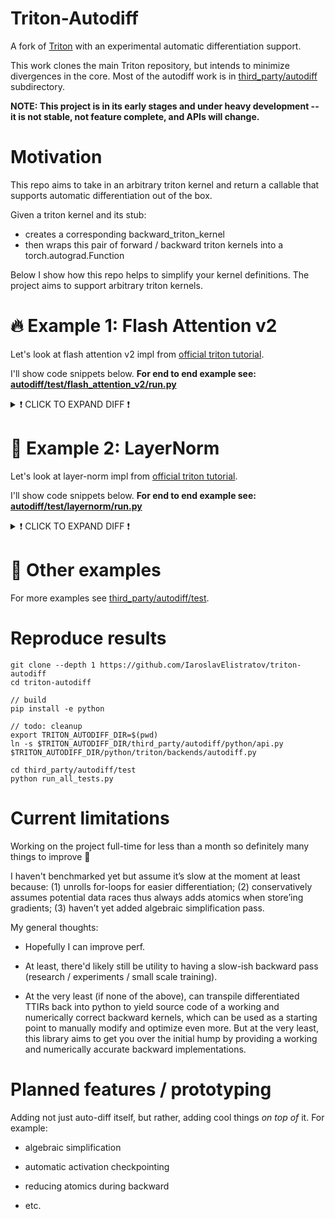 # Triton-Autodiff

A fork of [Triton](https://github.com/openai/triton) with an experimental automatic differentiation support.

This work clones the main Triton repository, but intends to minimize
divergences in the core. Most of the autodiff work is in [third_party/autodiff](third_party/autodiff)
subdirectory.

**NOTE: This project is in its early stages and under heavy development -- it is not stable, not feature complete, and APIs will change.**


# Motivation

This repo aims to take in an arbitrary triton kernel and return a callable that supports automatic differentiation out of the box.

Given a triton kernel and its stub:
  - creates a corresponding backward_triton_kernel
  - then wraps this pair of forward / backward triton kernels into a torch.autograd.Function

Below I show how this repo helps to simplify your kernel definitions. The project aims to support arbitrary triton kernels.


# 🔥 Example 1: Flash Attention v2

Let's look at flash attention v2 impl from [official triton tutorial](https://github.com/triton-lang/triton/blob/105cb56487cd8a433b8fbfe9cc63c1f1c04a4b2a/python/tutorials/06-fused-attention.py).

I'll show code snippets below. **For end to end example see: [autodiff/test/flash_attention_v2/run.py](third_party/autodiff/test/flash_attention_v2/run.py)**

<details>
  <summary>❗ CLICK TO EXPAND DIFF ❗</summary>

```diff

+ # Define your forward kernel as usual:

+ # Unchanged (omitted for brevity)
@triton.jit
def _attn_fwd_inner
  ...

+ # Unchanged (omitted for brevity)
+ # temporary limitation: autotune is not supported for now
- @triton.autotune(list(filter(keep, configs)), key=["N_CTX", "HEAD_DIM"])
@triton.jit
def _attn_fwd
  ...


+ # No need to write backward kernels and backward stubs by hand anymore!

-@triton.jit
-def _attn_bwd_preprocess(O, DO,  #
-                         Delta,  #
-                         Z, H, N_CTX,  #
-                         BLOCK_M: tl.constexpr, HEAD_DIM: tl.constexpr  #
-                         ):
-    off_m = tl.program_id(0) * BLOCK_M + tl.arange(0, BLOCK_M)
-    off_hz = tl.program_id(1)
-    off_n = tl.arange(0, HEAD_DIM)
-    # load
-    o = tl.load(O + off_hz * HEAD_DIM * N_CTX + off_m[:, None] * HEAD_DIM + off_n[None, :])
-    do = tl.load(DO + off_hz * HEAD_DIM * N_CTX + off_m[:, None] * HEAD_DIM + off_n[None, :]).to(tl.float32)
-    delta = tl.sum(o * do, axis=1)
-    # write-back
-    tl.store(Delta + off_hz * N_CTX + off_m, delta)
-
-
-# The main inner-loop logic for computing dK and dV.
-@triton.jit
-def _attn_bwd_dkdv(dk, dv,  #
-                   Q, k, v, sm_scale,  #
-                   DO,  #
-                   M, D,  #
-                   # shared by Q/K/V/DO.
-                   stride_tok, stride_d,  #
-                   H, N_CTX, BLOCK_M1: tl.constexpr,  #
-                   BLOCK_N1: tl.constexpr,  #
-                   HEAD_DIM: tl.constexpr,  #
-                   # Filled in by the wrapper.
-                   start_n, start_m, num_steps,  #
-                   MASK: tl.constexpr):
-    offs_m = start_m + tl.arange(0, BLOCK_M1)
-    offs_n = start_n + tl.arange(0, BLOCK_N1)
-    offs_k = tl.arange(0, HEAD_DIM)
-    qT_ptrs = Q + offs_m[None, :] * stride_tok + offs_k[:, None] * stride_d
-    do_ptrs = DO + offs_m[:, None] * stride_tok + offs_k[None, :] * stride_d
-    # BLOCK_N1 must be a multiple of BLOCK_M1, otherwise the code wouldn't work.
-    tl.static_assert(BLOCK_N1 % BLOCK_M1 == 0)
-    curr_m = start_m
-    step_m = BLOCK_M1
-    for blk_idx in range(num_steps):
-        qT = tl.load(qT_ptrs)
-        # Load m before computing qk to reduce pipeline stall.
-        offs_m = curr_m + tl.arange(0, BLOCK_M1)
-        m = tl.load(M + offs_m)
-        qkT = tl.dot(k, qT)
-        pT = tl.math.exp2(qkT - m[None, :])
-        # Autoregressive masking.
-        if MASK:
-            mask = (offs_m[None, :] >= offs_n[:, None])
-            pT = tl.where(mask, pT, 0.0)
-        do = tl.load(do_ptrs)
-        # Compute dV.
-        ppT = pT
-        ppT = ppT.to(tl.float16)
-        dv += tl.dot(ppT, do)
-        # D (= delta) is pre-divided by ds_scale.
-        Di = tl.load(D + offs_m)
-        # Compute dP and dS.
-        dpT = tl.dot(v, tl.trans(do)).to(tl.float32)
-        dsT = pT * (dpT - Di[None, :])
-        dsT = dsT.to(tl.float16)
-        dk += tl.dot(dsT, tl.trans(qT))
-        # Increment pointers.
-        curr_m += step_m
-        qT_ptrs += step_m * stride_tok
-        do_ptrs += step_m * stride_tok
-    return dk, dv
-
-
-# the main inner-loop logic for computing dQ
-@triton.jit
-def _attn_bwd_dq(dq, q, K, V,  #
-                 do, m, D,
-                 # shared by Q/K/V/DO.
-                 stride_tok, stride_d,  #
-                 H, N_CTX,  #
-                 BLOCK_M2: tl.constexpr,  #
-                 BLOCK_N2: tl.constexpr,  #
-                 HEAD_DIM: tl.constexpr,
-                 # Filled in by the wrapper.
-                 start_m, start_n, num_steps,  #
-                 MASK: tl.constexpr):
-    offs_m = start_m + tl.arange(0, BLOCK_M2)
-    offs_n = start_n + tl.arange(0, BLOCK_N2)
-    offs_k = tl.arange(0, HEAD_DIM)
-    kT_ptrs = K + offs_n[None, :] * stride_tok + offs_k[:, None] * stride_d
-    vT_ptrs = V + offs_n[None, :] * stride_tok + offs_k[:, None] * stride_d
-    # D (= delta) is pre-divided by ds_scale.
-    Di = tl.load(D + offs_m)
-    # BLOCK_M2 must be a multiple of BLOCK_N2, otherwise the code wouldn't work.
-    tl.static_assert(BLOCK_M2 % BLOCK_N2 == 0)
-    curr_n = start_n
-    step_n = BLOCK_N2
-    for blk_idx in range(num_steps):
-        kT = tl.load(kT_ptrs)
-        vT = tl.load(vT_ptrs)
-        qk = tl.dot(q, kT)
-        p = tl.math.exp2(qk - m)
-        # Autoregressive masking.
-        if MASK:
-            offs_n = curr_n + tl.arange(0, BLOCK_N2)
-            mask = (offs_m[:, None] >= offs_n[None, :])
-            p = tl.where(mask, p, 0.0)
-        # Compute dP and dS.
-        dp = tl.dot(do, vT).to(tl.float32)
-        ds = p * (dp - Di[:, None])
-        ds = ds.to(tl.float16)
-        # Compute dQ.
-        # NOTE: We need to de-scale dq in the end, because kT was pre-scaled.
-        dq += tl.dot(ds, tl.trans(kT))
-        # Increment pointers.
-        curr_n += step_n
-        kT_ptrs += step_n * stride_tok
-        vT_ptrs += step_n * stride_tok
-    return dq
-
-
-@triton.jit
-def _attn_bwd(Q, K, V, sm_scale,  #
-              DO,  #
-              DQ, DK, DV,  #
-              M, D,
-              # shared by Q/K/V/DO.
-              stride_z, stride_h, stride_tok, stride_d,  #
-              H, N_CTX,  #
-              BLOCK_M1: tl.constexpr,  #
-              BLOCK_N1: tl.constexpr,  #
-              BLOCK_M2: tl.constexpr,  #
-              BLOCK_N2: tl.constexpr,  #
-              BLK_SLICE_FACTOR: tl.constexpr,  #
-              HEAD_DIM: tl.constexpr):
-    LN2: tl.constexpr = 0.6931471824645996  # = ln(2)
-
-    bhid = tl.program_id(2)
-    off_chz = (bhid * N_CTX).to(tl.int64)
-    adj = (stride_h * (bhid % H) + stride_z * (bhid // H)).to(tl.int64)
-    pid = tl.program_id(0)
-
-    # offset pointers for batch/head
-    Q += adj
-    K += adj
-    V += adj
-    DO += adj
-    DQ += adj
-    DK += adj
-    DV += adj
-    M += off_chz
-    D += off_chz
-
-    # load scales
-    offs_k = tl.arange(0, HEAD_DIM)
-
-    start_n = pid * BLOCK_N1
-    start_m = start_n
-
-    MASK_BLOCK_M1: tl.constexpr = BLOCK_M1 // BLK_SLICE_FACTOR
-    offs_n = start_n + tl.arange(0, BLOCK_N1)
-
-    dv = tl.zeros([BLOCK_N1, HEAD_DIM], dtype=tl.float32)
-    dk = tl.zeros([BLOCK_N1, HEAD_DIM], dtype=tl.float32)
-
-    # load K and V: they stay in SRAM throughout the inner loop.
-    k = tl.load(K + offs_n[:, None] * stride_tok + offs_k[None, :] * stride_d)
-    v = tl.load(V + offs_n[:, None] * stride_tok + offs_k[None, :] * stride_d)
-
-    num_steps = BLOCK_N1 // MASK_BLOCK_M1
-
-    dk, dv = _attn_bwd_dkdv(dk, dv,  #
-                            Q, k, v, sm_scale,  #
-                            DO,  #
-                            M, D,  #
-                            stride_tok, stride_d,  #
-                            H, N_CTX,  #
-                            MASK_BLOCK_M1, BLOCK_N1, HEAD_DIM,  #
-                            start_n, start_m, num_steps,  #
-                            MASK=True  #
-                            )
-
-    start_m += num_steps * MASK_BLOCK_M1
-    num_steps = (N_CTX - start_m) // BLOCK_M1
-
-    # Compute dK and dV for non-masked blocks.
-    dk, dv = _attn_bwd_dkdv(  #
-        dk, dv,  #
-        Q, k, v, sm_scale,  #
-        DO,  #
-        M, D,  #
-        stride_tok, stride_d,  #
-        H, N_CTX,  #
-        BLOCK_M1, BLOCK_N1, HEAD_DIM,  #
-        start_n, start_m, num_steps,  #
-        MASK=False  #
-    )
-
-    dv_ptrs = DV + offs_n[:, None] * stride_tok + offs_k[None, :] * stride_d
-    tl.store(dv_ptrs, dv)
-
-    # Write back dK.
-    dk *= sm_scale
-    dk_ptrs = DK + offs_n[:, None] * stride_tok + offs_k[None, :] * stride_d
-    tl.store(dk_ptrs, dk)
-
-    # THIS BLOCK DOES DQ:
-    start_m = pid * BLOCK_M2
-    end_n = start_m + BLOCK_M2
-
-    MASK_BLOCK_N2: tl.constexpr = BLOCK_N2 // BLK_SLICE_FACTOR
-    offs_m = start_m + tl.arange(0, BLOCK_M2)
-
-    q = tl.load(Q + offs_m[:, None] * stride_tok + offs_k[None, :] * stride_d)
-    dq = tl.zeros([BLOCK_M2, HEAD_DIM], dtype=tl.float32)
-    do = tl.load(DO + offs_m[:, None] * stride_tok + offs_k[None, :] * stride_d)
-
-    m = tl.load(M + offs_m)
-    m = m[:, None]
-
-    # Compute dQ for masked (diagonal) blocks.
-    # NOTE: This code scans each row of QK^T backward (from right to left,
-    # but inside each call to _attn_bwd_dq, from left to right), but that's
-    # not due to anything important.  I just wanted to reuse the loop
-    # structure for dK & dV above as much as possible.
-    num_steps = BLOCK_M2 // MASK_BLOCK_N2
-    dq = _attn_bwd_dq(dq, q, K, V,  #
-                      do, m, D,  #
-                      stride_tok, stride_d,  #
-                      H, N_CTX,  #
-                      BLOCK_M2, MASK_BLOCK_N2, HEAD_DIM,  #
-                      start_m, end_n - num_steps * MASK_BLOCK_N2, num_steps,  #
-                      MASK=True  #
-                      )
-    end_n -= num_steps * MASK_BLOCK_N2
-    # stage 2
-    num_steps = end_n // BLOCK_N2
-    dq = _attn_bwd_dq(dq, q, K, V,  #
-                      do, m, D,  #
-                      stride_tok, stride_d,  #
-                      H, N_CTX,  #
-                      BLOCK_M2, BLOCK_N2, HEAD_DIM,  #
-                      start_m, end_n - num_steps * BLOCK_N2, num_steps,  #
-                      MASK=False  #
-                      )
-    # Write back dQ.
-    dq_ptrs = DQ + offs_m[:, None] * stride_tok + offs_k[None, :] * stride_d
-    dq *= LN2
-    tl.store(dq_ptrs, dq)


+ # Define your forward stub as usual:

+ # The only change to your stub is to explicitly pass kernel function as the first argument
+ # Everything else is unchanged (omitted for brevity below "...")
- def stub_forward(ctx, q, k, v, causal, sm_scale):
+ def stub_forward(kernel, ctx, q, k, v, causal, sm_scale):
  ...
-  _attn_fwd[grid](
+  kernel[grid](
  ...


-def stub_backward(ctx, do):
-    q, k, v, o, M = ctx.saved_tensors
-    assert do.is_contiguous()
-    assert q.stride() == k.stride() == v.stride() == o.stride() == do.stride()
-    dq = torch.empty_like(q)
-    dk = torch.empty_like(k)
-    dv = torch.empty_like(v)
-    BATCH, N_HEAD, N_CTX = q.shape[:3]
-    PRE_BLOCK = 128
-    NUM_WARPS, NUM_STAGES = 4, 5
-    BLOCK_M1, BLOCK_N1, BLOCK_M2, BLOCK_N2 = 32, 128, 128, 32
-    BLK_SLICE_FACTOR = 2
-    RCP_LN2 = 1.4426950408889634  # = 1.0 / ln(2)
-    arg_k = k
-    arg_k = arg_k * (ctx.sm_scale * RCP_LN2)
-    PRE_BLOCK = 128
-    assert N_CTX % PRE_BLOCK == 0
-    pre_grid = (N_CTX // PRE_BLOCK, BATCH * N_HEAD)
-    delta = torch.empty_like(M)
-    _attn_bwd_preprocess[pre_grid](
-        o, do,  #
-        delta,  #
-        BATCH, N_HEAD, N_CTX,  #
-        BLOCK_M=PRE_BLOCK, HEAD_DIM=ctx.HEAD_DIM  #
-    )
-    grid = (N_CTX // BLOCK_N1, 1, BATCH * N_HEAD)
-    _attn_bwd[grid](
-        q, arg_k, v, ctx.sm_scale, do, dq, dk, dv,  #
-        M, delta,  #
-        q.stride(0), q.stride(1), q.stride(2), q.stride(3),  #
-        N_HEAD, N_CTX,  #
-        BLOCK_M1=BLOCK_M1, BLOCK_N1=BLOCK_N1,  #
-        BLOCK_M2=BLOCK_M2, BLOCK_N2=BLOCK_N2,  #
-        BLK_SLICE_FACTOR=BLK_SLICE_FACTOR,  #
-        HEAD_DIM=ctx.HEAD_DIM,  #
-        num_warps=NUM_WARPS,  #
-        num_stages=NUM_STAGES  #
-    )
-
-    return dq, dk, dv, None, None



causal=False
sm_scale=0.5

q = torch.empty((B, NUM_HEADS, SEQ_LEN, HEAD_DIM), dtype=dtype, device=DEVICE).normal_(mean=0.0, std=0.5)
k = torch.empty((B, NUM_HEADS, SEQ_LEN, HEAD_DIM), dtype=dtype, device=DEVICE).normal_(mean=0.0, std=0.5)
v = torch.empty((B, NUM_HEADS, SEQ_LEN, HEAD_DIM), dtype=dtype, device=DEVICE).normal_(mean=0.0, std=0.5)

grid = (triton.cdiv(q.shape[2], BLOCK_M), q.shape[0] * q.shape[1], 1)


#### backward ####

# in your case, upstream gradient can come from next torch operation which was called on the output of your kernel ("my_out" below)
upstream = torch.randn_like(q)

q.requires_grad = True
k.requires_grad = True
v.requires_grad = True

+ from triton.backends.autodiff import autodiff, right_partial

+ # temporary limitation:
+ #   here need right_partial because binding trailing arguments (not arguments at the beginning), because kernel signature
+ #   happen to have these at the end. Now this uses the stub which only needs grad args (non grad args have been bound)
+ stub = right_partial(stub, causal, sm_scale)

+ my_op, bwd_kernel = autodiff(kernel, stub, grid, idx_upstream=5, non_stub_args_idxs=[3])

+ # temporary limitation: run stub once before calling my_op
+ stub(bwd_kernel, q, k, v)

+ my_out = my_op(q, k, v)
+ my_out.backward(upstream)

+ # now grads have been populated for: q.grad, k.grad, v.grad
```

</details>




# 🧪 Example 2: LayerNorm

Let's look at layer-norm impl from [official triton tutorial](https://triton-lang.org/main/getting-started/tutorials/05-layer-norm.html#sphx-glr-getting-started-tutorials-05-layer-norm-py).

I'll show code snippets below. **For end to end example see: [autodiff/test/layernorm/run.py](third_party/autodiff/test/layernorm/run.py)**

<details>
  <summary>❗ CLICK TO EXPAND DIFF ❗</summary>

```diff

+ # Define your forward kernel as usual:

+ # Unchanged (omitted for brevity)

@triton.jit
def _layer_norm_fwd_fused


+ # No need to write backward kernels and backward stubs by hand anymore!

-@triton.jit
-def _layer_norm_bwd_dx_fused(DX,  # pointer to the input gradient
-                             DY,  # pointer to the output gradient
-                             DW,  # pointer to the partial sum of weights gradient
-                             DB,  # pointer to the partial sum of biases gradient
-                             X,  # pointer to the input
-                             W,  # pointer to the weights
-                             Mean,  # pointer to the mean
-                             Rstd,  # pointer to the 1/std
-                             Lock,  # pointer to the lock
-                             stride,  # how much to increase the pointer when moving by 1 row
-                             N,  # number of columns in X
-                             GROUP_SIZE_M: tl.constexpr, BLOCK_SIZE_N: tl.constexpr):
-    # Map the program id to the elements of X, DX, and DY it should compute.
-    row = tl.program_id(0)
-    cols = tl.arange(0, BLOCK_SIZE_N)
-    mask = cols < N
-    X += row * stride
-    DY += row * stride
-    DX += row * stride
-    # Offset locks and weights/biases gradient pointer for parallel reduction
-    lock_id = row % GROUP_SIZE_M
-    Lock += lock_id
-    Count = Lock + GROUP_SIZE_M
-    DW = DW + lock_id * N + cols
-    DB = DB + lock_id * N + cols
-    # Load data to SRAM
-    x = tl.load(X + cols, mask=mask, other=0).to(tl.float32)
-    dy = tl.load(DY + cols, mask=mask, other=0).to(tl.float32)
-    w = tl.load(W + cols, mask=mask).to(tl.float32)
-    mean = tl.load(Mean + row)
-    rstd = tl.load(Rstd + row)
-    # Compute dx
-    xhat = (x - mean) * rstd
-    wdy = w * dy
-    xhat = tl.where(mask, xhat, 0.)
-    wdy = tl.where(mask, wdy, 0.)
-    c1 = tl.sum(xhat * wdy, axis=0) / N
-    c2 = tl.sum(wdy, axis=0) / N
-    dx = (wdy - (xhat * c1 + c2)) * rstd
-    # Write dx
-    tl.store(DX + cols, dx, mask=mask)
-    # Accumulate partial sums for dw/db
-    partial_dw = (dy * xhat).to(w.dtype)
-    partial_db = (dy).to(w.dtype)
-    while tl.atomic_cas(Lock, 0, 1) == 1:
-        pass
-    count = tl.load(Count)
-    # First store doesn't accumulate
-    if count == 0:
-        tl.atomic_xchg(Count, 1)
-    else:
-        partial_dw += tl.load(DW, mask=mask)
-        partial_db += tl.load(DB, mask=mask)
-    tl.store(DW, partial_dw, mask=mask)
-    tl.store(DB, partial_db, mask=mask)
-
-    # need a barrier to ensure all threads finished before
-    # releasing the lock
-    tl.debug_barrier()
-
-    # Release the lock
-    tl.atomic_xchg(Lock, 0)
-
-
-@triton.jit
-def _layer_norm_bwd_dwdb(DW,  # pointer to the partial sum of weights gradient
-                         DB,  # pointer to the partial sum of biases gradient
-                         FINAL_DW,  # pointer to the weights gradient
-                         FINAL_DB,  # pointer to the biases gradient
-                         M,  # GROUP_SIZE_M
-                         N,  # number of columns
-                         BLOCK_SIZE_M: tl.constexpr, BLOCK_SIZE_N: tl.constexpr):
-    # Map the program id to the elements of DW and DB it should compute.
-    pid = tl.program_id(0)
-    cols = pid * BLOCK_SIZE_N + tl.arange(0, BLOCK_SIZE_N)
-    dw = tl.zeros((BLOCK_SIZE_M, BLOCK_SIZE_N), dtype=tl.float32)
-    db = tl.zeros((BLOCK_SIZE_M, BLOCK_SIZE_N), dtype=tl.float32)
-    # Iterate through the rows of DW and DB to sum the partial sums.
-    for i in range(0, M, BLOCK_SIZE_M):
-        rows = i + tl.arange(0, BLOCK_SIZE_M)
-        mask = (rows[:, None] < M) & (cols[None, :] < N)
-        offs = rows[:, None] * N + cols[None, :]
-        dw += tl.load(DW + offs, mask=mask, other=0.)
-        db += tl.load(DB + offs, mask=mask, other=0.)
-    # Write the final sum to the output.
-    sum_dw = tl.sum(dw, axis=0)
-    sum_db = tl.sum(db, axis=0)
-    tl.store(FINAL_DW + cols, sum_dw, mask=cols < N)
-    tl.store(FINAL_DB + cols, sum_db, mask=cols < N)





+ # Define your forward stub as usual:

+ # The only change to your stub is to explicitly pass kernel function as the first argument
+ # Everything else is unchanged (omitted for brevity below "...")
- def stub_forward(ctx, x, normalized_shape, weight, bias, eps):
+ def stub_forward(kernel, ctx, x, normalized_shape, weight, bias, eps):
  ...
-  _layer_norm_fwd_fused[grid](
+  kernel[grid](
  ...


-def stub_backward(ctx, dy):
-    x, w, b, m, v = ctx.saved_tensors
-    # heuristics for amount of parallel reduction stream for DW/DB
-    N = w.shape[0]
-    GROUP_SIZE_M = 64
-    if N <= 8192: GROUP_SIZE_M = 96
-    if N <= 4096: GROUP_SIZE_M = 128
-    if N <= 1024: GROUP_SIZE_M = 256
-    # allocate output
-    locks = torch.zeros(2 * GROUP_SIZE_M, dtype=torch.int32, device=w.device)
-    _dw = torch.zeros((GROUP_SIZE_M, N), dtype=x.dtype, device=w.device)
-    _db = torch.zeros((GROUP_SIZE_M, N), dtype=x.dtype, device=w.device)
-    dw = torch.empty((N, ), dtype=w.dtype, device=w.device)
-    db = torch.empty((N, ), dtype=w.dtype, device=w.device)
-    dx = torch.empty_like(dy)
-    # enqueue kernel using forward pass heuristics
-    # also compute partial sums for DW and DB
-    x_arg = x.reshape(-1, x.shape[-1])
-    M, N = x_arg.shape
-    _layer_norm_bwd_dx_fused[(M, )](  #
-        dx, dy, _dw, _db, x, w, m, v, locks,  #
-        x_arg.stride(0), N,  #
-        BLOCK_SIZE_N=ctx.BLOCK_SIZE,  #
-        GROUP_SIZE_M=GROUP_SIZE_M,  #
-        num_warps=ctx.num_warps)
-    grid = lambda meta: (triton.cdiv(N, meta['BLOCK_SIZE_N']), )
-    # accumulate partial sums in separate kernel
-    _layer_norm_bwd_dwdb[grid](
-        _dw, _db, dw, db, min(GROUP_SIZE_M, M), N,  #
-        BLOCK_SIZE_M=32,  #
-        BLOCK_SIZE_N=128, num_ctas=1)
-    return dx, None, dw, db, None



+ # temporary limitation:
- dtype = torch.float16
+ dtype = torch.float32


x_shape = (M, N)
w_shape = (N, )
weight = torch.rand(w_shape, dtype=dtype, device=DEVICE, requires_grad=True)
bias = torch.rand(w_shape, dtype=dtype, device=DEVICE, requires_grad=True)
x = -2.3 + 0.5 * torch.randn(x_shape, dtype=dtype, device=DEVICE)


#### test backward ####

# in your case, upstream gradient can come from next torch operation which was called on the output of your kernel ("my_out" below)
upstream = .1 * torch.randn_like(x)

x.requires_grad = True
weight.requires_grad = True
bias.requires_grad = True

+ from triton.backends.autodiff import autodiff

+ my_op, bwd_kernel = autodiff(kernel, stub, grid=(M,), non_stub_args_idxs=[4,5], idx_upstream=1)

+ # temporary limitation: run stub once before calling my_op
+ stub(bwd_kernel, x, weight, bias)

+ my_out = my_op(x, weight, bias)
+ my_out.backward(upstream)

+ # now grads have been populated for: x.grad, weight.grad, bias.grad
```

</details>



# 🔧 Other examples

<!-- **See 10 more examples in [third_party/autodiff/test](backend/autodiff/test)**. -->
For more examples see [third_party/autodiff/test](third_party/autodiff/test).



# Reproduce results

```shell
git clone --depth 1 https://github.com/IaroslavElistratov/triton-autodiff
cd triton-autodiff

// build
pip install -e python

// todo: cleanup
export TRITON_AUTODIFF_DIR=$(pwd)
ln -s $TRITON_AUTODIFF_DIR/third_party/autodiff/python/api.py $TRITON_AUTODIFF_DIR/python/triton/backends/autodiff.py

cd third_party/autodiff/test
python run_all_tests.py
```


# Current limitations

Working on the project full-time for less than a month so definitely many things to improve 🙂

I haven't benchmarked yet but assume it’s slow at the moment at least because: (1) unrolls for-loops for easier differentiation; (2) conservatively assumes potential data races thus always adds atomics when store’ing gradients; (3) haven’t yet added algebraic simplification pass.

My general thoughts:

- Hopefully I can improve perf.

- At least, there'd likely still be utility to having a slow-ish backward pass (research / experiments / small scale training).

- At the very least (if none of the above), can transpile differentiated TTIRs back into python to yield source code of a working and numerically correct backward kernels, which can be used as a starting point to manually modify and optimize even more. But at the very least, this library aims to get you over the initial hump by providing a working and numerically accurate backward implementations.


# Planned features / prototyping

Adding not just auto-diff itself, but rather, adding cool things *on top of* it. For example:

- algebraic simplification

- automatic activation checkpointing

- reducing atomics during backward

- etc.



<!-- 
# How to use it?

TBD: For now see examples at [third_party/autodiff/test](third_party/autodiff/test). -->



<!--

---

# Upstream README


<div align="center">
  <img src="https://lh5.googleusercontent.com/wzQKEsTFkrgNQO9JjhGH5wFvslJr1saLtLaJ_a6Fp_gNENpvt3VG7BmztwngU9hFJaU4CPwGiw1opQtDvTkLrxWRbO_a12Q-pdESWHgtmheIHcPbOL5ZMC4TSiJVe5ty1w=w3517" alt="Triton logo">
</div>

| **`Documentation`** | **`Nightly Wheels`** |
|-------------------- | -------------------- |
| [![Documentation](https://github.com/triton-lang/triton/actions/workflows/documentation.yml/badge.svg)](https://triton-lang.org/) | [![Wheels](https://github.com/triton-lang/triton/actions/workflows/wheels.yml/badge.svg?branch=release/2.0.x)](https://github.com/triton-lang/triton/actions/workflows/wheels.yml) |

# Triton

This is the development repository of Triton, a language and compiler for writing highly efficient custom Deep-Learning primitives. The aim of Triton is to provide an open-source environment to write fast code at higher productivity than CUDA, but also with higher flexibility than other existing DSLs.

The foundations of this project are described in the following MAPL2019 publication: [Triton: An Intermediate Language and Compiler for Tiled Neural Network Computations](http://www.eecs.harvard.edu/~htk/publication/2019-mapl-tillet-kung-cox.pdf). Please consider citing this work if you use Triton!

The [official documentation](https://triton-lang.org) contains installation instructions and tutorials.  See also these third-party [Triton puzzles](https://github.com/srush/Triton-Puzzles), which can all be run using the Triton interpreter -- no GPU required.

# Quick Installation

You can install the latest stable release of Triton from pip:

```shell
pip install triton
```

Binary wheels are available for CPython 3.9-3.13.

# Enabling Blackwell Support

The main branch now features support for NVIDIA Blackwell GPUs using 5th
generation tensor cores. To enable this, you will need two additional steps:

1. Build a pre-release PyTorch from source with CUDA 12.8
2. Build triton from the latest source


First, to build pytorch you need to have CUDA 12.8 installed locally. If not,
follow the [instructions for your platform](https://developer.nvidia.com/cuda-downloads)
```bash
# Clone and checkout pytorch 2.6 release candidate
git clone https://github.com/pytorch/pytorch
cd pytorch
git checkout v2.6.0-rc9
git submodule sync
git submodule update --init --recursive -j 8

# Install build dependencies (assumes you already have a system compiler)
pip install -r requirements.txt
pip install mkl-static mkl-include wheel

# Build PyTorch (will take a long time)
export CUDA_HOME=/usr/local/cuda-12.8
export CUDA_PATH=$CUDA_HOME
export TORCH_CUDA_ARCH_LIST=Blackwell
python setup.py develop

# Optional, package build into a wheel to install on other machines.
python setup.py bdist_wheel
ls dist  # Wheel should be output in this directory
```

Note that if you use the domain libraries (`torchvision`, `torchtext`,
`torchaudio`, etc.) these will need to be built from source as well, otherwise
their custom PyTorch extensions will not work.

Finally, follow the instructions below to install triton from source.

# Install from source

```shell
git clone https://github.com/triton-lang/triton.git
cd triton

pip install ninja cmake wheel pybind11 # build-time dependencies
pip install -e python
```

Or with a virtualenv:

```shell
git clone https://github.com/triton-lang/triton.git
cd triton

python -m venv .venv --prompt triton
source .venv/bin/activate

pip install ninja cmake wheel pybind11 # build-time dependencies
pip install -e python
```

# Building with a custom LLVM

Triton uses LLVM to generate code for GPUs and CPUs.  Normally, the Triton build
downloads a prebuilt LLVM, but you can also build LLVM from source and use that.

LLVM does not have a stable API, so the Triton build will not work at an
arbitrary LLVM version.

1. Find the version of LLVM that Triton builds against.  Check
`cmake/llvm-hash.txt` to see the current version. For example, if it says:
       49af6502c6dcb4a7f7520178bd14df396f78240c

   This means that the version of Triton you have builds against
   [LLVM](https://github.com/llvm/llvm-project) 49af6502.

2. `git checkout` LLVM at this revision.  Optionally, make additional
   modifications to LLVM.

3. [Build LLVM](https://llvm.org/docs/CMake.html).  For example, you might run

       $ cd $HOME/llvm-project  # your clone of LLVM.
       $ mkdir build
       $ cd build
       $ cmake -G Ninja -DCMAKE_BUILD_TYPE=Release -DLLVM_ENABLE_ASSERTIONS=ON ../llvm -DLLVM_ENABLE_PROJECTS="mlir;llvm" -DLLVM_TARGETS_TO_BUILD="host;NVPTX;AMDGPU"
       $ ninja

4. Grab a snack, this will take a while.

5. Build Triton as above, but set the following environment variables.

       # Modify as appropriate to point to your LLVM build.
       $ export LLVM_BUILD_DIR=$HOME/llvm-project/build

       $ cd <triton install>
       $ LLVM_INCLUDE_DIRS=$LLVM_BUILD_DIR/include \
         LLVM_LIBRARY_DIR=$LLVM_BUILD_DIR/lib \
         LLVM_SYSPATH=$LLVM_BUILD_DIR \
         pip install -e python

# Tips for building

- Set `TRITON_BUILD_WITH_CLANG_LLD=true` as an environment variable to use clang
  and lld.  lld in particular results in faster builds.

- Set `TRITON_BUILD_WITH_CCACHE=true` to build with ccache.

- Set `TRITON_HOME=/some/path` to change the location of the `.triton`
  directory where Triton's cache is located and downloads are stored
  during the build. By default, this is the user's home directory. It
  can be changed anytime.

- Pass `--no-build-isolation` to `pip install` to make nop builds faster.
  Without this, every invocation of `pip install` uses a different symlink to
  cmake, and this forces ninja to rebuild most of the `.a` files.

- vscode intellisense has some difficulty figuring out how to build Triton's C++
  (probably because, in our build, users don't invoke cmake directly, but
  instead use setup.py).  Teach vscode how to compile Triton as follows.

    - Do a local build. Run command `pip install -e python`
    - Get the full path to the `compile_commands.json` file produced by the build:
      `find python/build -name 'compile_commands.json' | xargs readlink -f`.
      You might get a full path similar to `/Users/{username}/triton/python/build/cmake.macosx-11.1-arm64-cpython-3.12/compile_commands.json`
    - In vscode, install the
      [C/C++
      extension](https://marketplace.visualstudio.com/items?itemName=ms-vscode.cpptools),
      then open the command palette (`Shift + Command + P` on Mac, or `Shift +
      Ctrl + P` on Windows/Linux) and open `C/C++: Edit Configurations (UI)`.
    - Open "Advanced Settings" and paste the full path to
      `compile_commands.json` into the "Compile Commands" textbox.

# Running tests

There currently isn't a turnkey way to run all the Triton tests, but you can
follow the following recipe.

```shell
# One-time setup.  Note this will reinstall local Triton because torch
# overwrites it with the public version.
$ make dev-install

# To run all tests (requires a GPU)
$ make test

# Or, to run tests without a gpu
$ make test-nogpu
```

# Tips for hacking

For detailed instructions on how to debug Triton's frontend, please refer to this [tutorial](https://triton-lang.org/main/programming-guide/chapter-3/debugging.html). The following includes additional tips for hacking on Triton's backend.

**Helpful environment variables**

- `MLIR_ENABLE_DUMP=1` dumps the IR before every MLIR pass Triton runs, for all
   kernels. Use `MLIR_ENABLE_DUMP=kernelName` to dump for a specific kernel only.
  - Triton cache can interfere with the dump. In cases where `MLIR_ENABLE_DUMP=1` does not work, try cleaning your triton cache: `rm -r ~/.triton/cache/*`
- `MLIR_DUMP_PATH` specifies where `MLIR_ENABLE_DUMP` will dump to. If unset will dump to stderr.
- `LLVM_IR_ENABLE_DUMP=1` dumps the IR before every pass run over the LLVM IR.
- `TRITON_REPRODUCER_PATH=<reproducer_path>` will generate an MLIR reproducer file
  at `<reproducer_path>` before each MLIR compiler stage. If any of the stages fail,
  `<reproducer_path>` will be a local MLIR reproducer captured right before the failing pass.
- `TRITON_INTERPRET=1` uses the Triton interpreter instead of running on the
  GPU.  You can insert Python breakpoints in your kernel code!
- `TRITON_ENABLE_LLVM_DEBUG=1` passes `-debug` to LLVM, printing a lot of
  debugging information to stdout.  If this is too noisy, run with just
  `TRITON_LLVM_DEBUG_ONLY` instead to limit the output.

  An alternative way to reduce output noisiness is running with
  `LLVM_IR_ENABLE_DUMP=1`, extract the IR before the LLVM pass of interest, and
  then run LLVM's `opt` standalone, perhaps passing `-debug-only=foo` on the
  command line.
- `TRITON_LLVM_DEBUG_ONLY=<comma-separated>` is the equivalent of LLVM's
  `-debug-only` command-line option. This limits the LLVM debug output to
  specific pass or component names (which are specified using `#define
  DEBUG_TYPE` throughout LLVM and Triton) in order to allow the debug output to
  be less noisy. `TRITON_LLVM_DEBUG_ONLY` allows for one or more comma
  separated values to be specified (eg
  `TRITON_LLVM_DEBUG_ONLY="tritongpu-remove-layout-conversions"` or
  `TRITON_LLVM_DEBUG_ONLY="tritongpu-remove-layout-conversions,regalloc"`).
- `TRITON_ENABLE_ASAN=1` invokes the LLVM address sanitizer for
  memory leak and out of bounds access detection. Currently only supported on the AMD
  backend. This must be run using the ASAN libraries documented [here](https://rocm.docs.amd.com/projects/llvm-project/en/latest/conceptual/using-gpu-sanitizer.html).

  When enabling the address sanitizer it is recommended to disable various memory caching strategies
  both within the ROCm stack and PyTorch. This will give the address sanitizer the best chance at finding the
  memory fault where it originates. See this [test](https://github.com/triton-lang/triton/blob/main/third_party/amd/python/test/test_address_sanitizer.py) for more details.

- `USE_IR_LOC={ttir,ttgir}` reparses the IR such that the location information
  will be the line number of the IR file with that particular extension,
  instead of line number of the python file. This can provide a direct mapping
  from the IR to llir/ptx. When used with performance tools, it can provide a
  breakdown on IR instructions.
- `TRITON_PRINT_AUTOTUNING=1` prints out the best autotuning config and total time
  spent for each kernel after autotuning is complete.
- `DISABLE_LLVM_OPT` will disable llvm optimizations for make_llir and make_ptx
  if its value is true when parsing as Bool. Otherwise, it will be parsed as a list
  of flags to disable llvm optimizations. One usage case is
  `DISABLE_LLVM_OPT="disable-lsr"`
  Loop strength reduction is known to cause up to 10% performance changes for
  certain kernels with register pressure.
- `TRITON_ALWAYS_COMPILE=1` forces to compile kernels regardless of cache hit.
- `MLIR_ENABLE_TIMING` dumps the timing information for each MLIR pass.
- `LLVM_ENABLE_TIMING` dumps the timing information for each LLVM pass.
- `TRITON_DEFAULT_FP_FUSION` overrides the default behavior of allowing fp fusion (mul+add->fma).
- `MLIR_ENABLE_DIAGNOSTICS=<comma-separated>` controls diagnostic emission in MLIR.
  Options are: `warnings`, `remarks`, `stacktraces`, `operations`.
  Use comma-separated values to customize output. For example,
  `MLIR_ENABLE_DIAGNOSTICS=remarks,operations` enables remarks and IR operations,
  while `MLIR_ENABLE_DIAGNOSTICS=warnings,stacktraces` enables warnings with
  stacktraces. By default, only errors are shown. Setting `warnings` includes
  errors and warnings; `remarks` includes errors, warnings, and remarks.
- `MLIR_ENABLE_REMARK` is deprecated. Please use `MLIR_ENABLE_DIAGNOSTICS=remarks`.
- `TRITON_KERNEL_DUMP` enables the dumping of the IR from each compilation stage and the final ptx/amdgcn.
- `TRITON_DUMP_DIR` specifies the directory to save the dumped IR and ptx/amdgcn when `TRITON_KERNEL_DUMP` is set to 1.
- `TRITON_KERNEL_OVERRIDE` enables the override of the compiled kernel with a user-specified IR/ptx/amdgcn at the beginning of each compilation stage.
- `TRITON_OVERRIDE_DIR` specifies the directory from which to load the IR/ptx/amdgcn files when `TRITON_KERNEL_OVERRIDE` is set to 1.
- `TRITON_F32_DEFAULT` sets the default input precision of `tl.dot` when using 32-bit floats, which can be either `ieee`, `tf32`, or `tf32x3`.

**Kernel Override Steps**

```bash
export TRITON_ALWAYS_COMPILE=1
export TRITON_KERNEL_DUMP=1
export TRITON_DUMP_DIR=<dump_dir>
export TRITON_KERNEL_OVERRIDE=1
export TRITON_OVERRIDE_DIR=<override_dir>
# Step 1: Run the kernel once to dump kernel's IRs and ptx/amdgcn in $TRITON_DUMP_DIR
# Step 2: Copy $TRITON_DUMP_DIR/<kernel_hash> to $TRITON_OVERRIDE_DIR
# Step 3: Delete the stages that you do not want to override and modify the stage you do want to override
# Step 4: Run the kernel again to see the overridden result
```


# Changelog

Version 2.0 is out! New features include:

- Many, many bug fixes
- Performance improvements
- Backend rewritten to use MLIR
- Support for kernels that contain back-to-back matmuls (e.g., flash attention)

# Contributing

Community contributions are more than welcome, whether it be to fix bugs or to add new features at [github](https://github.com/triton-lang/triton/). For more detailed instructions, please visit our [contributor's guide](CONTRIBUTING.md).

# Compatibility

Supported Platforms:

- Linux

Supported Hardware:

- NVIDIA GPUs (Compute Capability 8.0+)
- AMD GPUs (ROCm 6.2+)
- Under development: CPUs

# Development Container (Dev Container)

**Dev Containers** for the Triton project are available from
the [triton-dev-containers repository](https://github.com/redhat-et/triton-dev-containers)

### Key Benefits:
- **Consistency**: All developers can work with the same development
  environment, ensuring uniform behavior across different systems.
- **Isolation**: The container prevents potential conflicts with software
  installed on your local machine.
- **Portability**: Easily share the development environment with team members,
  minimizing onboarding time and setup issues.

### How to Use the Dev Container:

For detailed instructions on how to use the dev containers please see
the [dev container user guide](https://github.com/redhat-et/triton-dev-containers/blob/main/.devcontainer/devcontainer.md)
-->
